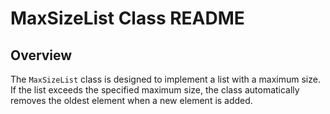 # MaxSizeList Class README

## Overview

The `MaxSizeList` class is designed to implement a list with a maximum size. 
If the list exceeds the specified maximum size, the class automatically removes the oldest element when a new element is added.
